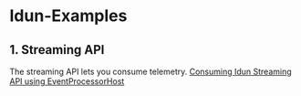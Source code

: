 # Idun-Examples

## 1. Streaming API
The streaming API lets you consume telemetry.
[Consuming Idun Streaming API using EventProcessorHost](https://github.com/Vasakronan/Idun-Examples/tree/master/Idun-Streaming-Api/Consumer/netcore/Idun.StreamingApi.Examples/Idun.StreamingApi.Examples)



